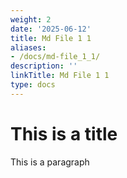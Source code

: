 ```yaml
---
weight: 2
date: '2025-06-12'
title: Md File 1 1
aliases:
- /docs/md-file_1_1/
description: ''
linkTitle: Md File 1 1
type: docs
---
```


# This is a title

This is a paragraph

